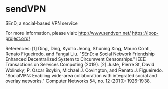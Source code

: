 # sendVPN
SEnD, a social-based VPN service

For more information, please visit:
http://www.sendvpn.net/
https://ipop-project.org/

References:
[1] Ding, Ding, Kyuho Jeong, Shuning Xing, Mauro Conti, Renato Figueiredo, and Fangai Liu. "SEnD: a Social Network Friendship Enhanced Decentralized System to Circumvent Censorships." IEEE Transactions on Services Computing (2019).
[2] Juste, Pierre St, David Wolinsky, P. Oscar Boykin, Michael J. Covington, and Renato J. Figueiredo. "SocialVPN: Enabling wide-area collaboration with integrated social and overlay networks." Computer Networks 54, no. 12 (2010): 1926-1938.
